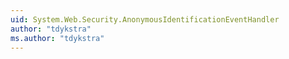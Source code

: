 ```yaml
---
uid: System.Web.Security.AnonymousIdentificationEventHandler
author: "tdykstra"
ms.author: "tdykstra"
---
```

